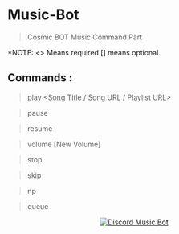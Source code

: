 # Music-Bot
> Cosmic BOT Music Command Part


*NOTE: <> Means required [] means optional.

## Commands :
> play <Song Title / Song URL / Playlist URL>

> pause

> resume

> volume [New Volume]

> stop

> skip

> np

> queue




<p align="center">
  <a href="https://discordbots.org/bot/428186255398797321" >
  <img src="https://discordbots.org/api/widget/434304339268337665.svg" alt="Discord Music Bot" />
</a>
</p>
